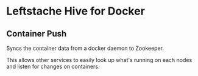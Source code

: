 # Leftstache Hive for Docker

## Container Push

Syncs the container data from a docker daemon to Zookeeper.

This allows other services to easily look up what's running on each nodes and listen for changes on containers.